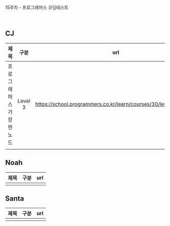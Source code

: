 15주차 - 프로그래머스 코딩테스트

</br>

## CJ

|제목|구분|url|
|:------:|:---:|:---:|
|프로그래머스 가장먼노드|Level 3|https://school.programmers.co.kr/learn/courses/30/lessons/49189|
||||


## Noah

| 제목 | 구분 | url |
|:------:|:---:|:---:|
||||

## Santa

|제목|구분|url|
|:------:|:---:|:---:|
||||